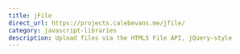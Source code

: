 ```yaml
---
title: jFile
direct_url: https://projects.calebevans.me/jfile/
category: javascript-libraries
description: Upload files via the HTML5 File API, jQuery-style
---
```

